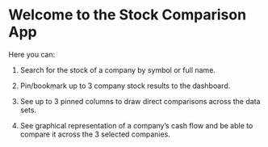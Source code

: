 # Welcome to the Stock Comparison App

Here you can: 

1. Search for the stock of a company by symbol or full name.

2. Pin/bookmark up to 3 company stock results to the dashboard.

3. See up to 3 pinned columns to draw direct comparisons across the data sets.

4. See graphical representation of a company’s cash flow and be able to compare it across the 3 selected companies.
